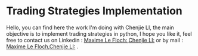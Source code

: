 # Trading Strategies Implementation

Hello, you can find here the work I'm doing with Chenjie LI, the main objective is to implement trading strategies in python, I hope you like it, feel free to contact us on Linkedin : [Maxime Le Floch:](https://www.linkedin.com/in/maxime-le-floch-1ba66a1b1/),[Chenjie LI:](https://www.linkedin.com/in/chenjie-li-774053146/) or by mail : [Maxime Le Floch](mailto:maximebeguin02@gmail.com?),[Chenjie LI:](mailto:maxime8696@gmail.com?) .

